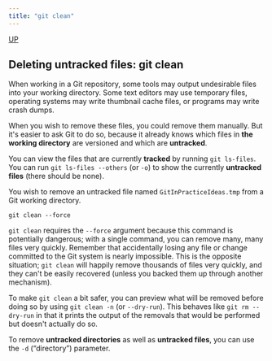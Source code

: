 ```yaml
---
title: "git clean"
---
```


[UP](/git.html)


## Deleting untracked files: git clean

When working in a Git repository, some tools may output undesirable files into your working directory.
Some text editors may use temporary files, operating systems may write thumbnail cache files, or programs may write crash dumps.

When you wish to remove these files, you could remove them manually.
But it's easier to ask Git to do so,
because it already knows which files in **the working directory** are versioned and which are **untracked**.

You can view the files that are currently **tracked** by running `git ls-files`.
You can run `git ls-files --others` (or `-o`) to show the currently **untracked files** (there should be none).

You wish to remove an untracked file named `GitInPracticeIdeas.tmp` from a Git working directory.

```text
git clean --force
```

`git clean` requires the `--force` argument because this command is potentially dangerous;
with a single command, you can remove many, many files very quickly.
Remember that accidentally losing any file or change committed to the Git system is nearly impossible.
This is the opposite situation; `git clean` will happily remove thousands of files very quickly,
and they can't be easily recovered (unless you backed them up through another mechanism).

To make `git clean` a bit safer, you can preview what will be removed before doing so by using `git clean -n` (or `--dry-run`).
This behaves like `git rm --dry-run` in that it prints the output of the removals that would be performed but doesn't actually do so.

To remove **untracked directories** as well as **untracked files**, you can use the `-d` (“directory”) parameter.
